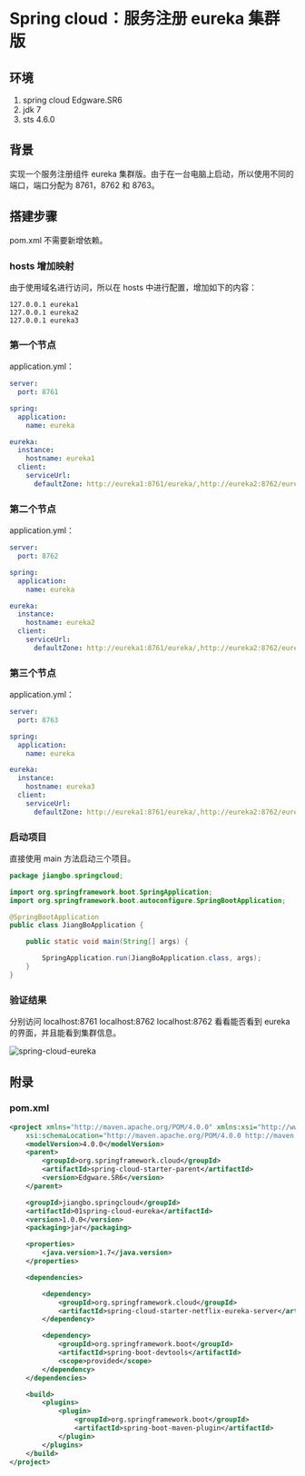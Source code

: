 # Spring cloud：服务注册 eureka 集群版

## 环境

1. spring cloud Edgware.SR6
2. jdk 7
3. sts 4.6.0

## 背景

实现一个服务注册组件 eureka 集群版。由于在一台电脑上启动，所以使用不同的端口，端口分配为 8761，8762 和 8763。

## 搭建步骤

pom.xml 不需要新增依赖。

### hosts 增加映射

由于使用域名进行访问，所以在 hosts 中进行配置，增加如下的内容：

```text
127.0.0.1 eureka1
127.0.0.1 eureka2
127.0.0.1 eureka3
``` 

### 第一个节点

application.yml：

```yml
server:
  port: 8761

spring:
  application:
    name: eureka

eureka:
  instance:
    hostname: eureka1
  client:
    serviceUrl:
      defaultZone: http://eureka1:8761/eureka/,http://eureka2:8762/eureka/,http://eureka3:8763/eureka/
```

### 第二个节点

application.yml：

```yml
server:
  port: 8762

spring:
  application:
    name: eureka

eureka:
  instance:
    hostname: eureka2
  client:
    serviceUrl:
      defaultZone: http://eureka1:8761/eureka/,http://eureka2:8762/eureka/,http://eureka3:8763/eureka/
```

### 第三个节点

application.yml：

```yml
server:
  port: 8763

spring:
  application:
    name: eureka

eureka:
  instance:
    hostname: eureka3
  client:
    serviceUrl:
      defaultZone: http://eureka1:8761/eureka/,http://eureka2:8762/eureka/,http://eureka3:8763/eureka/
```

### 启动项目

直接使用 main 方法启动三个项目。

```java
package jiangbo.springcloud;

import org.springframework.boot.SpringApplication;
import org.springframework.boot.autoconfigure.SpringBootApplication;

@SpringBootApplication
public class JiangBoApplication {

    public static void main(String[] args) {

        SpringApplication.run(JiangBoApplication.class, args);
    }
}
```

### 验证结果

分别访问 localhost:8761 localhost:8762 localhost:8762 看看能否看到 eureka 的界面，并且能看到集群信息。

![spring-cloud-eureka][1]

## 附录

### pom.xml

```xml
<project xmlns="http://maven.apache.org/POM/4.0.0" xmlns:xsi="http://www.w3.org/2001/XMLSchema-instance"
    xsi:schemaLocation="http://maven.apache.org/POM/4.0.0 http://maven.apache.org/xsd/maven-4.0.0.xsd">
    <modelVersion>4.0.0</modelVersion>
    <parent>
        <groupId>org.springframework.cloud</groupId>
        <artifactId>spring-cloud-starter-parent</artifactId>
        <version>Edgware.SR6</version>
    </parent>

    <groupId>jiangbo.springcloud</groupId>
    <artifactId>01spring-cloud-eureka</artifactId>
    <version>1.0.0</version>
    <packaging>jar</packaging>

    <properties>
        <java.version>1.7</java.version>
    </properties>

    <dependencies>

        <dependency>
            <groupId>org.springframework.cloud</groupId>
            <artifactId>spring-cloud-starter-netflix-eureka-server</artifactId>
        </dependency>

        <dependency>
            <groupId>org.springframework.boot</groupId>
            <artifactId>spring-boot-devtools</artifactId>
            <scope>provided</scope>
        </dependency>
    </dependencies>

    <build>
        <plugins>
            <plugin>
                <groupId>org.springframework.boot</groupId>
                <artifactId>spring-boot-maven-plugin</artifactId>
            </plugin>
        </plugins>
    </build>
</project>
```


[1]:../../images/spring-cloud-eureka02.png